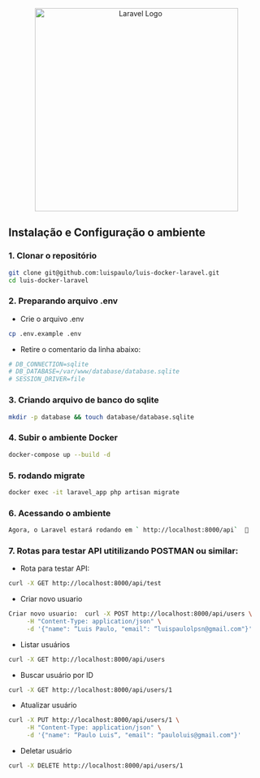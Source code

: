 <p align="center"><a href="https://laravel.com" target="_blank"><img src="https://raw.githubusercontent.com/laravel/art/master/logo-lockup/5%20SVG/2%20CMYK/1%20Full%20Color/laravel-logolockup-cmyk-red.svg" width="400" alt="Laravel Logo"></a></p>

##  Instalação e Configuração o ambiente 

### 1. Clonar o repositório
```bash
git clone git@github.com:luispaulo/luis-docker-laravel.git
cd luis-docker-laravel
```

### 2. Preparando arquivo .env
- Crie o arquivo .env
```bash
cp .env.example .env
```

- Retire o comentario da linha abaixo:
```bash
# DB_CONNECTION=sqlite
# DB_DATABASE=/var/www/database/database.sqlite
# SESSION_DRIVER=file
```

### 3. Criando arquivo de banco do sqlite 
```bash
mkdir -p database && touch database/database.sqlite
```

### 4. Subir o ambiente Docker
```bash
docker-compose up --build -d
```

### 5. rodando migrate
```bash
docker exec -it laravel_app php artisan migrate
```

### 6. Acessando o ambiente

```bash
Agora, o Laravel estará rodando em ` http://localhost:8000/api`  🚀
```

### 7. Rotas para testar API utitilizando POSTMAN ou similar:

- Rota para testar API:
```bash
curl -X GET http://localhost:8000/api/test
```

- Criar novo usuario
```bash
Criar novo usuario:  curl -X POST http://localhost:8000/api/users \
     -H "Content-Type: application/json" \
     -d '{"name": “Luis Paulo, "email": “luispaulolpsn@gmail.com"}'
```

- Listar usuários
```bash
curl -X GET http://localhost:8000/api/users
```

- Buscar usuário por ID
```bash
curl -X GET http://localhost:8000/api/users/1
```

- Atualizar usuário
```bash
curl -X PUT http://localhost:8000/api/users/1 \
     -H "Content-Type: application/json" \
     -d '{"name": “Paulo Luis“, "email": “pauloluis@gmail.com"}'
```

- Deletar usuário
```bash
curl -X DELETE http://localhost:8000/api/users/1
```
